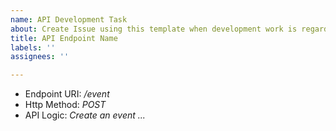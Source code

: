 ```yaml
---
name: API Development Task
about: Create Issue using this template when development work is regarding API
title: API Endpoint Name
labels: ''
assignees: ''

---
```


- Endpoint URI: */event*
- Http Method: *POST*
- API Logic: *Create an event ...*
